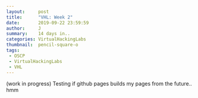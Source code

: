 ```yaml
---
layout:     post
title:      "VHL: Week 2"
date:       2019-09-22 23:59:59
author:     J
summary:    14 days in..
categories: VirtualHackingLabs
thumbnail:  pencil-square-o
tags:
 - OSCP
 - VirtualHackingLabs
 - VHL
---
```


(work in progress)
Testing if github pages builds my pages from the future.. hmm
